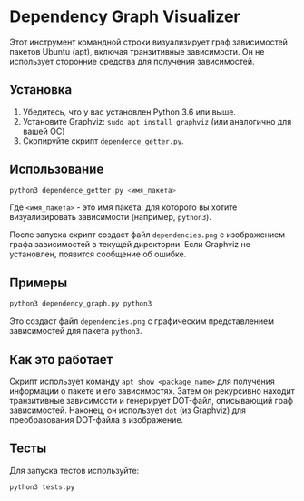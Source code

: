 # Dependency Graph Visualizer

Этот инструмент командной строки визуализирует граф зависимостей пакетов Ubuntu (apt), включая транзитивные зависимости. Он не использует сторонние средства для получения зависимостей.

## Установка

1. Убедитесь, что у вас установлен Python 3.6 или выше.
2. Установите Graphviz: `sudo apt install graphviz` (или аналогично для вашей ОС)
3. Скопируйте скрипт `dependence_getter.py`.

## Использование

```bash
python3 dependence_getter.py <имя_пакета>
```

Где `<имя_пакета>` - это имя пакета, для которого вы хотите визуализировать зависимости (например, `python3`).

После запуска скрипт создаст файл `dependencies.png` с изображением графа зависимостей в текущей директории. Если Graphviz не установлен, появится сообщение об ошибке.

## Примеры

```bash
python3 dependency_graph.py python3
```

Это создаст файл `dependencies.png` с графическим представлением зависимостей для пакета `python3`.

## Как это работает

Скрипт использует команду `apt show <package_name>` для получения информации о пакете и его зависимостях. Затем он рекурсивно находит транзитивные зависимости и генерирует DOT-файл, описывающий граф зависимостей. Наконец, он использует `dot` (из Graphviz) для преобразования DOT-файла в изображение.

## Тесты

Для запуска тестов используйте:

```bash
python3 tests.py
```
